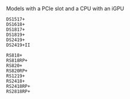 Models with a PCIe slot and a CPU with an iGPU
```
DS1517+
DS1618+
DS1817+
DS1819+
DS2419+
DS2419+II

RS818+
RS818RP+
RS820+
RS820RP+
RS1219+
RS2418+
RS2418RP+
RS2818RP+
```
